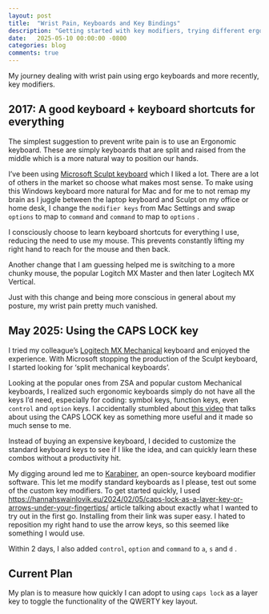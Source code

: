 ```yaml
---
layout: post
title:  "Wrist Pain, Keyboards and Key Bindings"
description: "Getting started with key modifiers, trying different ergo keyboards for wrist pain"
date:   2025-05-10 00:00:00 -0800
categories: blog
comments: true
---
```

My journey dealing with wrist pain using ergo keyboards and more recently, key modifiers.

## 2017: A good keyboard + keyboard shortcuts for everything

The simplest suggestion to prevent write pain is to use an Ergonomic keyboard. These are simply keyboards that are split and raised from the middle which is a more natural way to position our hands.

I’ve been using [Microsoft Sculpt keyboard](https://www.incase.com/products/sculpt-ergonomic-keyboard) which I liked a lot. There are a lot of others in the market so choose what makes most sense. To make using this Windows keyboard more natural for Mac and for me to not remap my brain as I juggle between the laptop keyboard and Sculpt on my office or home desk, I change the `modifier keys` from Mac Settings and swap `options` to map to `command` and `command` to map to `options` .

I consciously choose to learn keyboard shortcuts for everything I use, reducing the need to use my mouse. This prevents constantly lifting my right hand to reach for the mouse and then back. 

Another change that I am guessing helped me is switching to a more chunky mouse, the popular Logitch MX Master and then later Logitech MX Vertical.

Just with this change and being more conscious in general about my posture, my wrist pain pretty much vanished. 

## May 2025: Using the CAPS LOCK key

I tried my colleague’s [Logitech MX Mechanical](https://www.logitech.com/en-us/shop/p/mx-mechanical-mini) keyboard and enjoyed the experience. With Microsoft stopping the production of the Sculpt keyboard, I started looking for ‘split mechanical keyboards’. 

Looking at the popular ones from ZSA and popular custom Mechanical keyboards, I realized such ergonomic keyboards simply do not have all the keys I’d need, especially for coding: symbol keys, function keys, even `control` and `option` keys. I accidentally stumbled about [this video](https://www.youtube.com/watch?v=XuQVbZ0wENE) that talks about using the CAPS LOCK key as something more useful and it made so much sense to me. 

Instead of buying an expensive keyboard, I decided to customize the standard keyboard keys to see if I like the idea, and can quickly learn these combos without a productivity hit.

My digging around led me to [Karabiner](https://karabiner-elements.pqrs.org/), an open-source keyboard modifier software. This let me modify standard keyboards as I please, test out some of the custom key modifiers. To get started quickly, I used https://hannahswainlovik.eu/2024/02/05/caps-lock-as-a-layer-key-or-arrows-under-your-fingertips/ article talking about exactly what I wanted to try out in the first go. Installing from their link was super easy. I hated to reposition my right hand to use the arrow keys, so this seemed like something I would use.

Within 2 days, I also added `control`, `option` and `command` to `a`, `s` and `d` .

## Current Plan

My plan is to measure how quickly I can adopt to using `caps lock` as a layer key to toggle the functionality of the QWERTY key layout.
